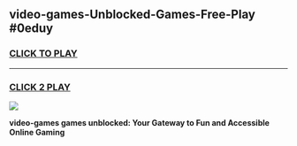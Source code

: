 
## video-games-Unblocked-Games-Free-Play #0eduy
<h3>
<a href="https://us.freeplayer.one?title=video-games&ref=9M">CLICK TO PLAY</a></h3>
<hr>

<h3>
<a href="https://us.freeplayer.one?title=video-games&ref=9M">CLICK 2 PLAY</a>
  
</h3>

<a href="https://us.freeplayer.one?title=video-games&ref=9M"><img src="https://clearcache.store/games.png"></a>


**video-games games unblocked: Your Gateway to Fun and Accessible Online Gaming**
